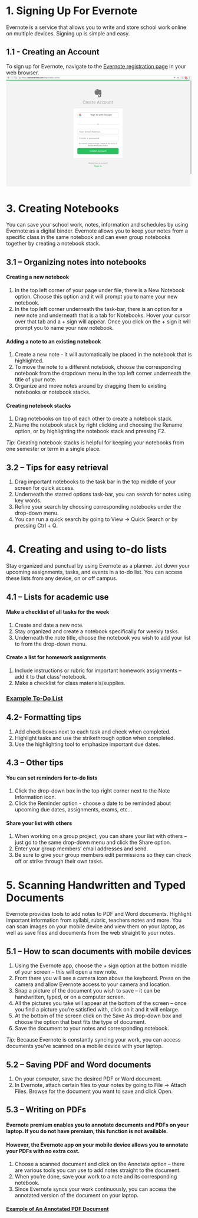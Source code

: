 # 1. Signing Up For Evernote
Evernote is a service that allows you to write and store school work online on multiple devices.  Signing up is simple and easy.
## 1.1 - Creating an Account 
To sign up for Evernote, navigate to the [Evernote registration page](https://www.evernote.com/Registration.action) in your web browser.
![Here is what the login screen looks like](Evernotelogin.png)



# 3. Creating Notebooks
You can save your school work, notes, information and schedules by using Evernote as a digital binder. Evernote allows you to keep your notes from a specific class in the same notebook and can even group notebooks together by creating a notebook stack.
## 3.1 – Organizing notes into notebooks
#### Creating a new notebook
1. In the top left corner of your page under file, there is a New Notebook option. Choose this option and it will prompt you to name your new notebook.
2. In the top left corner underneath the task-bar, there is an option for a new note and underneath that is a tab for Notebooks. Hover your cursor over that tab and a + sign will appear. Once you click on the + sign it will prompt you to name your new notebook.
#### Adding a note to an existing notebook
1. Create a new note - it will automatically be placed in the notebook that is highlighted.
2. To move the note to a different notebook, choose the corresponding notebook from the dropdown menu in the top left corner underneath the title of your note.
3. Organize and move notes around by dragging them to existing notebooks or notebook stacks.
#### Creating notebook stacks
1. Drag notebooks on top of each other to create a notebook stack.
2. Name the notebook stack by right clicking and choosing the Rename option, or by highlighting the notebook stack and pressing F2.

*Tip:* Creating notebook stacks is helpful for keeping your notebooks from one semester or term in a single place.
## 3.2 – Tips for easy retrieval
1. Drag important notebooks to the task bar in the top middle of your screen for quick access.
2. Underneath the starred options task-bar, you can search for notes using key words.
3. Refine your search by choosing corresponding notebooks under the drop-down menu.
4. You can run a quick search by going to View -> Quick Search or by pressing Ctrl + Q.
# 4. Creating and using to-do lists
Stay organized and punctual by using Evernote as a planner. Jot down your upcoming assignments, tasks, and events in a to-do list. You can access these lists from any device, on or off campus.
## 4.1 – Lists for academic use
#### Make a checklist of all tasks for the week
1. Create and date a new note.
2. Stay organized and create a notebook specifically for weekly tasks.
3. Underneath the note title, choose the notebook you wish to add your list to from the drop-down menu.  
#### Create a list for homework assignments
1. Include instructions or rubric for important homework assignments – add it to that class’ notebook.
2. Make a checklist for class materials/supplies.

### [Example To-Do List](https://www.evernote.com/shard/s308/sh/1fb000de-0f8c-42b5-afd6-487841c3c4db/d010fe428334c514)
## 4.2- Formatting tips
1. Add check boxes next to each task and check when completed.
2. Highlight tasks and use the strikethrough option when completed.
3. Use the highlighting tool to emphasize important due dates.
## 4.3 – Other tips
#### You can set reminders for to-do lists
1. Click the drop-down box in the top right corner next to the Note Information icon.
2. Click the Reminder option - choose a date to be reminded about upcoming due dates, assignments, exams, etc…
#### Share your list with others
1. When working on a group project, you can share your list with others – just go to the same drop-down menu and click the Share option.
2. Enter your group members’ email addresses and send.
3. Be sure to give your group members edit permissions so they can check off or strike through their own tasks.
# 5. Scanning Handwritten and Typed Documents
Evernote provides tools to add notes to PDF and Word documents. Highlight important information from syllabi, rubric, teachers notes and more. You can scan images on your mobile device and view them on your laptop, as well as save files and documents from the web straight to your notes. 
## 5.1 – How to scan documents with mobile devices
1. Using the Evernote app, choose the + sign option at the bottom middle of your screen – this will open a new note.
2. From there you will see a camera icon above the keyboard. Press on the camera and allow Evernote access to your camera and location.
3. Snap a picture of the document you wish to save – it can be handwritten, typed, or on a computer screen.
4. All the pictures you take will appear at the bottom of the screen – once you find a picture you’re satisfied with, click on it and it will enlarge.
5. At the bottom of the screen click on the Save As drop-down box and choose the option that best fits the type of document.
6. Save the document to your notes and corresponding notebook.

*Tip:* Because Evernote is constantly syncing your work, you can access documents you’ve scanned on a mobile device with your laptop.
## 5.2 – Saving PDF and Word documents
1. On your computer, save the desired PDF or Word document.
2. In Evernote, attach certain files to your notes by going to File -> Attach Files. Browse for the document you want to save and click Open.
## 5.3 – Writing on PDFs
#### Evernote premium enables you to annotate documents and PDFs on your laptop. If you do not have premium, this function is not available.
#### However, the Evernote app on your mobile device allows you to annotate your PDFs with no extra cost.
1. Choose a scanned document and click on the Annotate option – there are various tools you can use to add notes straight to the document.
2. When you’re done, save your work to a note and its corresponding notebook.
3. Since Evernote syncs your work continuously, you can access the annotated version of the document on your laptop.

#### [Example of An Annotated PDF Document](https://www.evernote.com/shard/s308/sh/e1c0194e-6d75-4d2d-a2a9-6dd424612fa6/8bca2752519209a3)
